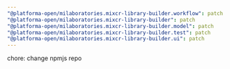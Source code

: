 ```yaml
---
"@platforma-open/milaboratories.mixcr-library-builder.workflow": patch
"@platforma-open/milaboratories.mixcr-library-builder": patch
"@platforma-open/milaboratories.mixcr-library-builder.model": patch
"@platforma-open/milaboratories.mixcr-library-builder.test": patch
"@platforma-open/milaboratories.mixcr-library-builder.ui": patch
---
```


chore: change npmjs repo
